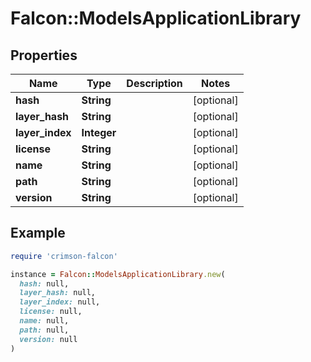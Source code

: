 # Falcon::ModelsApplicationLibrary

## Properties

| Name | Type | Description | Notes |
| ---- | ---- | ----------- | ----- |
| **hash** | **String** |  | [optional] |
| **layer_hash** | **String** |  | [optional] |
| **layer_index** | **Integer** |  | [optional] |
| **license** | **String** |  | [optional] |
| **name** | **String** |  | [optional] |
| **path** | **String** |  | [optional] |
| **version** | **String** |  | [optional] |

## Example

```ruby
require 'crimson-falcon'

instance = Falcon::ModelsApplicationLibrary.new(
  hash: null,
  layer_hash: null,
  layer_index: null,
  license: null,
  name: null,
  path: null,
  version: null
)
```

